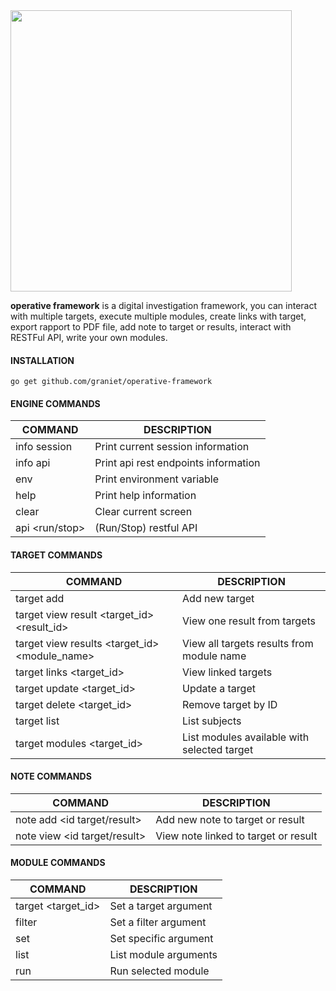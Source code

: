 <img src="https://image.ibb.co/fuPpQd/logo_operative.png" width="450">

**operative framework** is a digital investigation framework, you can interact with multiple targets, execute multiple modules, create links with target, export rapport to PDF file, add note to target or results, interact with RESTFul API, write your own modules.

#### INSTALLATION

```
go get github.com/graniet/operative-framework
```


#### ENGINE COMMANDS

| COMMAND        | DESCRIPTION                          |
|----------------|--------------------------------------|
| info session   | Print current session information    |
| info api       | Print api rest endpoints information |
| env            | Print environment variable           |
| help           | Print help information               |
| clear          | Clear current screen                 |
| api <run/stop> | (Run/Stop) restful API               |


#### TARGET COMMANDS

| COMMAND                                       | DESCRIPTION                                 |
|-----------------------------------------------|---------------------------------------------|
| target add <type> <value>                     | Add new target                              |
| target view result <target_id> <result_id>    | View one result from targets                |
| target view results <target_id> <module_name> | View all targets results from module name   |
| target links <target_id>                      | View linked targets                         |
| target update <target_id> <value>             | Update a target                             |
| target delete <target_id>                     | Remove target by ID                         |
| target list                                   | List subjects                               |
| target modules <target_id>                    | List modules available with selected target |

#### NOTE COMMANDS

| COMMAND                            | DESCRIPTION                           |
|------------------------------------|---------------------------------------|
| note add <id target/result> <text> | Add new note to target or result      |
| note view <id target/result>       | View note linked to target or result  |

#### MODULE COMMANDS
| COMMAND                         | DESCRIPTION           |
|---------------------------------|-----------------------|
| <module> target <target_id>     | Set a target argument |
| <module> filter <filter>        | Set a filter argument |
| <module> set <argument> <value> | Set specific argument |
| <module> list                   | List module arguments |
| <module> run                    | Run selected module   |
